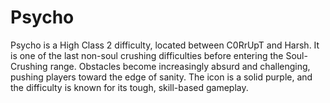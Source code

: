 # Psycho

Psycho is a High Class 2 difficulty, located between C0RrUpT and Harsh. It is one of the last non-soul crushing difficulties before entering the Soul-Crushing range. Obstacles become increasingly absurd and challenging, pushing players toward the edge of sanity. The icon is a solid purple, and the difficulty is known for its tough, skill-based gameplay.
